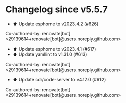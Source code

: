 # Changelog since v5.5.7
- ⬆️ Update esphome to v2023.4.2 (#626)

Co-authored-by: renovate[bot] <29139614+renovate[bot]@users.noreply.github.com> 
- ⬆️ Update esphome to v2023.4.1 (#617) 
- ⬆️ Update yamllint to v1.31.0 (#613)

Co-authored-by: renovate[bot] <29139614+renovate[bot]@users.noreply.github.com> 
- ⬆️ Update cdr/code-server to v4.12.0 (#612)

Co-authored-by: renovate[bot] <29139614+renovate[bot]@users.noreply.github.com> 
